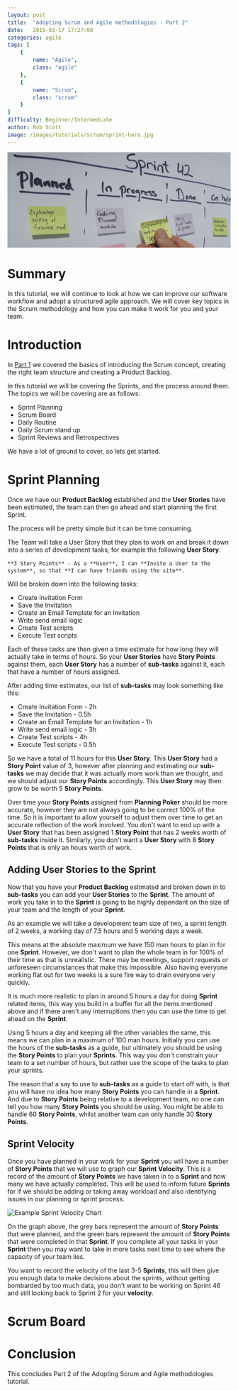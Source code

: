 ```yaml
---
layout: post
title:  "Adopting Scrum and Agile methodologies - Part 2"
date:   2015-03-17 17:27:00
categories: agile
tags: [
    {
        name: "Agile",
        class: "agile"
    },
    {
        name: "Scrum",
        class: "scrum"
    }
]
difficulty: Beginner/Intermediate
author: Rob Scott
image: /images/tutorials/scrum/sprint-hero.jpg
---
```


![Example Scrum Board](/images/tutorials/scrum/sprint-hero.jpg)

# Summary

In this tutorial, we will continue to look at how we can improve our software workflow and adopt a structured agile approach. We will cover key topics in the Scrum methodology and how you can make it work for you and your team.

# Introduction

In [Part 1](http://varedis.github.io/agile/2015/02/22/adopting-scrum.html) we covered the basics of introducing the Scrum concept, creating the right team structure and creating a Product Backlog.
 
In this tutorial we will be covering the Sprints, and the process around them. The topics we will be covering are as follows: 
 
* Sprint Planning
* Scrum Board
* Daily Routine
* Daily Scrum stand up
* Sprint Reviews and Retrospectives

We have a lot of ground to cover, so lets get started.

# Sprint Planning

Once we have our **Product Backlog** established and the **User Stories** have been estimated, the team can then go ahead and start planning the first Sprint.

The process will be pretty simple but it can be time consuming.

The Team will take a User Story that they plan to work on and break it down into a series of development tasks, for example the following **User Story**:

    **3 Story Points** - As a **User**, I can **Invite a User to the system**, so that **I can have friends using the site**. 

Will be broken down into the following tasks:

* Create Invitation Form
* Save the Invitation
* Create an Email Template for an Invitation
* Write send email logic
* Create Test scripts
* Execute Test scripts

Each of these tasks are then given a time estimate for how long they will actually take in terms of hours. So your **User Stories** have **Story Points** against them, each **User Story** has a number of **sub-tasks** against it, each that have a number of hours assigned.

After adding time estimates, our list of **sub-tasks** may look something like this:

* Create Invitation Form - 2h
* Save the Invitation - 0.5h
* Create an Email Template for an Invitation - 1h
* Write send email logic - 3h
* Create Test scripts - 4h 
* Execute Test scripts - 0.5h

So we have a total of 11 hours for this **User Story**. This **User Story** had a **Story Point** value of 3, however after planning and estimating our **sub-tasks** we may decide that it was actually more work than we thought, and we should adjust our **Story Points** accordingly. This **User Story** may then grow to be worth 5 **Story Points**.
  
Over time your **Story Points** assigned from **Planning Poker** should be more accurate, however they are not always going to be correct 100% of the time. So it is important to allow yourself to adjust them over time to get an accurate reflection of the work involved. You don't want to end up with a **User Story** that has been assigned 1 **Story Point** that has 2 weeks worth of **sub-tasks** inside it. Similarly, you don't want a **User Story** with 8 **Story Points** that is only an hours worth of work.

## Adding User Stories to the Sprint

Now that you have your **Product Backlog** estimated and broken down in to **sub-tasks** you can add your **User Stories** to the **Sprint**. The amount of work you take in to the **Sprint** is going to be highly dependant on the size of your team and the length of your **Sprint**.

As an example we will take a development team size of two, a sprint length of 2 weeks, a working day of 7.5 hours and 5 working days a week.

This means at the absolute maximum we have 150 man hours to plan in for one **Sprint**. However, we don't want to plan the whole team in for 100% of their time as that is unrealistic. There may be meetings, support requests or unforeseen circumstances that make this impossible. Also having everyone working flat out for two weeks is a sure fire way to drain everyone very quickly.

It is much more realistic to plan in around 5 hours a day for doing **Sprint** related items, this way you build in a buffer for all the items mentioned above and if there aren't any interruptions then you can use the time to get ahead on the **Sprint**.

Using 5 hours a day and keeping all the other variables the same, this means we can plan in a maximum of 100 man hours. Initially you can use the hours of the **sub-tasks** as a guide, but ultimately you should be using the **Story Points** to plan your **Sprints**. This way you don't constrain your team to a set number of hours, but rather use the scope of the tasks to plan your sprints. 

The reason that a say to use to **sub-tasks** as a guide to start off with, is that you will have no idea how many **Story Points** you can handle in a **Sprint**. And due to **Story Points** being relative to a development team, no one can tell you how many **Story Points** you should be using. You might be able to handle 60 **Story Points**, whilst another team can only handle 30 **Story Points**.

## Sprint Velocity

Once you have planned in your work for your **Sprint** you will have a number of **Story Points** that we will use to graph our **Sprint Velocity**. This is a record of the amount of **Story Points** we have taken in to a **Sprint** and how many we have actually completed. This will be used to inform future **Sprints** for if we should be adding or taking away workload and also identifying issues in our planning or sprint process.

![Example Sprint Velocity Chart](/images/tutorials/scrum/velocity-chart.png)

On the graph above, the grey bars represent the amount of **Story Points** that were planned, and the green bars represent the amount of **Story Points** that were completed in that **Sprint**. If you complete all your tasks in your **Sprint** then you may want to take in more tasks next time to see where the capacity of your team lies.

You want to record the velocity of the last 3-5 **Sprints**, this will then give you enough data to make decisions about the sprints, without getting bombarded by too much data, you don't want to be working on Sprint 46 and still looking back to Sprint 2 for your **velocity**.

# Scrum Board













# Conclusion 

This concludes Part 2 of the Adopting Scrum and Agile methodologies tutorial.